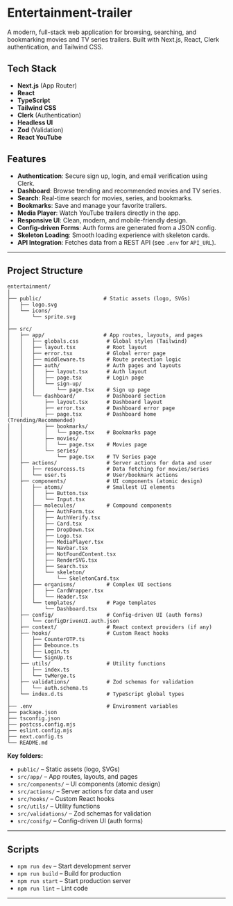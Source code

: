 # Entertainment-trailer

A modern, full-stack web application for browsing, searching, and bookmarking
movies and TV series trailers. Built with Next.js, React, Clerk authentication,
and Tailwind CSS.

## Tech Stack

- **Next.js** (App Router)
- **React**
- **TypeScript**
- **Tailwind CSS**
- **Clerk** (Authentication)
- **Headless UI**
- **Zod** (Validation)
- **React YouTube**

## Features

- **Authentication**: Secure sign up, login, and email verification using Clerk.
- **Dashboard**: Browse trending and recommended movies and TV series.
- **Search**: Real-time search for movies, series, and bookmarks.
- **Bookmarks**: Save and manage your favorite trailers.
- **Media Player**: Watch YouTube trailers directly in the app.
- **Responsive UI**: Clean, modern, and mobile-friendly design.
- **Config-driven Forms**: Auth forms are generated from a JSON config.
- **Skeleton Loading**: Smooth loading experience with skeleton cards.
- **API Integration**: Fetches data from a REST API (see `.env` for `API_URL`).

---

## Project Structure

```
entertainment/
│
├── public/                    # Static assets (logo, SVGs)
│   ├── logo.svg
│   └── icons/
│       └── sprite.svg
│
├── src/
│   ├── app/                   # App routes, layouts, and pages
│   │   ├── globals.css         # Global styles (Tailwind)
│   │   ├── layout.tsx          # Root layout
│   │   ├── error.tsx           # Global error page
│   │   ├── middleware.ts       # Route protection logic
│   │   ├── auth/               # Auth pages and layouts
│   │   │   ├── layout.tsx      # Auth layout
│   │   │   ├── page.tsx        # Login page
│   │   │   └── sign-up/
│   │   │       └── page.tsx    # Sign up page
│   │   └── dashboard/          # Dashboard section
│   │       ├── layout.tsx      # Dashboard layout
│   │       ├── error.tsx       # Dashboard error page
│   │       ├── page.tsx        # Dashboard home (Trending/Recommended)
│   │       ├── bookmarks/
│   │       │   └── page.tsx    # Bookmarks page
│   │       ├── movies/
│   │       │   └── page.tsx    # Movies page
│   │       └── series/
│   │           └── page.tsx    # TV Series page
│   ├── actions/                # Server actions for data and user
│   │   ├── resourcess.ts       # Data fetching for movies/series
│   │   └── user.ts             # User/bookmark actions
│   ├── components/             # UI components (atomic design)
│   │   ├── atoms/              # Smallest UI elements
│   │   │   ├── Button.tsx
│   │   │   └── Input.tsx
│   │   ├── molecules/          # Compound components
│   │   │   ├── AuthForm.tsx
│   │   │   ├── AuthVerify.tsx
│   │   │   ├── Card.tsx
│   │   │   ├── DropDown.tsx
│   │   │   ├── Logo.tsx
│   │   │   ├── MediaPlayer.tsx
│   │   │   ├── Navbar.tsx
│   │   │   ├── NotFoundContent.tsx
│   │   │   ├── RenderSVG.tsx
│   │   │   ├── Search.tsx
│   │   │   └── skeleton/
│   │   │       └── SkeletonCard.tsx
│   │   ├── organisms/          # Complex UI sections
│   │   │   ├── CardWrapper.tsx
│   │   │   └── Header.tsx
│   │   └── templates/          # Page templates
│   │       └── Dashboard.tsx
│   ├── config/                 # Config-driven UI (auth forms)
│   │   └── configDrivenUI.auth.json
│   ├── context/                # React context providers (if any)
│   ├── hooks/                  # Custom React hooks
│   │   ├── CounterOTP.ts
│   │   ├── Debounce.ts
│   │   ├── Login.ts
│   │   └── SignUp.ts
│   ├── utils/                  # Utility functions
│   │   ├── index.ts
│   │   └── twMerge.ts
│   ├── validations/            # Zod schemas for validation
│   │   └── auth.schema.ts
│   └── index.d.ts              # TypeScript global types
│
├── .env                        # Environment variables
├── package.json
├── tsconfig.json
├── postcss.config.mjs
├── eslint.config.mjs
├── next.config.ts
└── README.md
```

**Key folders:**

- `public/` – Static assets (logo, SVGs)
- `src/app/` – App routes, layouts, and pages
- `src/components/` – UI components (atomic design)
- `src/actions/` – Server actions for data and user
- `src/hooks/` – Custom React hooks
- `src/utils/` – Utility functions
- `src/validations/` – Zod schemas for validation
- `src/conifg/` – Config-driven UI (auth forms)

---

## Scripts

- `npm run dev` – Start development server
- `npm run build` – Build for production
- `npm run start` – Start production server
- `npm run lint` – Lint code

---
